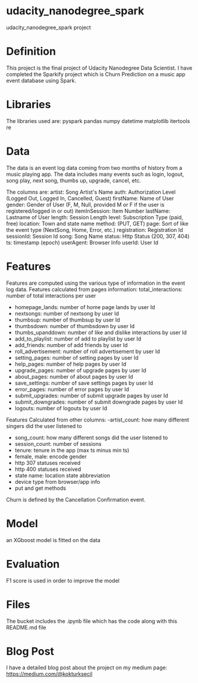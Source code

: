# udacity_nanodegree_spark
udacity_nanodegree_spark project

# Definition
This project is the final project of Udacity Nanodegree Data Scientist.
I have completed the Sparkify project which is Churn Prediction on a music app event database using Spark.

# Libraries
The libraries used are:
pyspark
pandas
numpy
datetime
matplotlib
itertools
re

# Data
The data is an event log data coming from two months of history from a music playing app. The data includes many events such as login, logout, song play, next song, thumbs up, upgrade, cancel, etc.

The columns are:
artist: Song Artist's Name
auth: Authorization Level (Logged Out, Logged In, Cancelled, Guest)
firstName: Name of User
gender: Gender of User (F, M, Null, provided M or F if the user is registered/logged in or out)
itemInSession: Item Number
lastName: Lastname of User
length: Session Length
level: Subscription Type (paid, free)
location: Town and state name
method: (PUT, GET)
page: Sort of like the event type (NextSong, Home, Error, etc.)
registration: Registration Id
sessionId: Session Id
song: Song Name
status: Http Status (200, 307, 404)
ts: timestamp (epoch)
userAgent: Browser Info
userId: User Id

# Features

Features are computed using the various type of information in the event log data.
Features calculated from pages information:
total_interactions: number of total interactions per user
- homepage_lands: number of home page lands by user Id
- nextsongs: number of nextsong by user Id
- thumbsup: number of thumbsup by user Id
- thumbsdown: number of thumbsdown by user Id
- thumbs_upanddown: number of like and dislike interactions by user Id
- add_to_playlist: number of add to playlist by user Id
- add_friends: number of add friends by user Id
- roll_advertisement: number of roll advertisement by user Id
- setting_pages: number of setting pages by user Id
- help_pages: number of help pages by user Id
- upgrade_pages: number of upgrade pages by user Id
- about_pages: number of about pages by user Id
- save_settings: number of save settings pages by user Id
- error_pages: number of error pages by user Id
- submit_upgrades: number of submit upgrade pages by user Id
- submit_downgrades: number of submit downgrade pages by user Id
- logouts: number of logouts by user Id

Features Calculated from other columns:
-artist_count: how many different singers did the user listened to
- song_count: how many different songs did the user listened to
- session_count: number of sessions
- tenure: tenure in the app (max ts minus min ts)
- female, male: encode gender
- http 307 statuses received
- http 400 statuses received
- state name: location state abbreviation
- device type from browser/app info
- put and get methods

Churn is defined by the Cancellation Confirmation event.

# Model
an XGboost model is fitted on the data
# Evaluation
F1 score is used in order to improve the model

# Files 
The bucket includes the .ipynb file which has the code along with this README.md file

# Blog Post
I have a detailed blog post about the project on my medium page: https://medium.com/@kokturksecil
